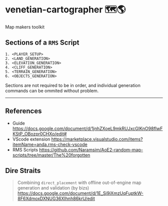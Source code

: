 # venetian-cartographer 🗺️🌎
Map makers toolkit

## Sections of a `RMS` Script
```
1. <PLAYER_SETUP>
2. <LAND_GENERATION>
3. <ELEVATION_GENERATION>
4. <CLIFF_GENERATION>
5. <TERRAIN_GENERATION>
6. <OBJECTS_GENERATION>
```
Sections are not required to be in order, and individual generation commands can be ommited without problem.


___

## References

* Guide https://docs.google.com/document/d/1jnhZXoeL9mkRUJxcGlKnO98fIwFKStP_OBozpr0CHXo/edit#
* VScode extension https://marketplace.visualstudio.com/items?itemName=anda.rms-check-vscode
* RMS Scripts https://github.com/Naramsim/AoE2-random-map-scripts/tree/master/The%20forgotten

## Dire Straits
> Combining `direct_placement` with offline out-of-engine map generation and validation (by bizs) 
https://docs.google.com/document/d/1E_Si9iXmzUqFuptkW-8F6XdmoxDXNUG36XIhnh86krU/edit
